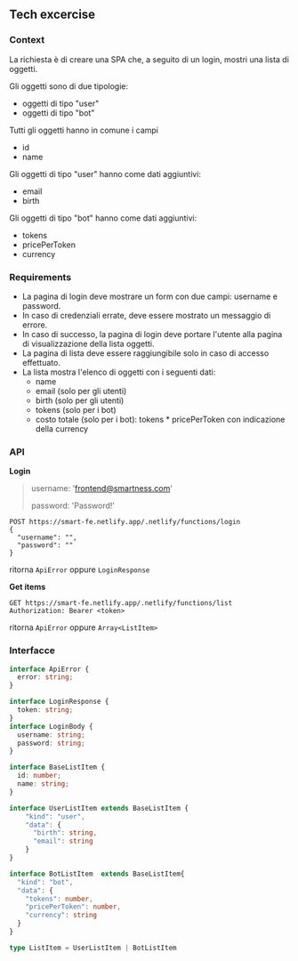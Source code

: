 ## Tech excercise

### Context
La richiesta è di creare una SPA che, a seguito di un login, mostri una lista di oggetti.

Gli oggetti sono di due tipologie:
- oggetti di tipo "user"
- oggetti di tipo "bot"

Tutti gli oggetti hanno in comune i campi
 - id
 - name

Gli oggetti di tipo "user" hanno come dati aggiuntivi:
- email
- birth

Gli oggetti di tipo "bot" hanno come dati aggiuntivi:
- tokens
- pricePerToken
- currency


### Requirements
- La pagina di login deve mostrare un form con due campi: username e password.
- In caso di credenziali errate, deve essere mostrato un messaggio di errore.
- In caso di successo, la pagina di login deve portare l'utente alla pagina di visualizzazione della lista oggetti.
- La pagina di lista deve essere raggiungibile solo in caso di accesso effettuato.
- La lista mostra l'elenco di oggetti con i seguenti dati:
  - name
  - email (solo per gli utenti)
  - birth (solo per gli utenti)
  - tokens (solo per i bot)
  - costo totale (solo per i bot): tokens * pricePerToken con indicazione della currency

### API

**Login**
> username: 'frontend@smartness.com'
>
> password: 'Password!'
```
POST https://smart-fe.netlify.app/.netlify/functions/login
{
  "username": "",
  "password": ""
}
```

ritorna `ApiError` oppure `LoginResponse`


**Get items**

```
GET https://smart-fe.netlify.app/.netlify/functions/list
Authorization: Bearer <token>
```

ritorna `ApiError` oppure `Array<ListItem>`

### Interfacce

```ts
interface ApiError {
  error: string;
}
```

```ts
interface LoginResponse {
  token: string;
}
interface LoginBody {
  username: string;
  password: string;
}
```

```ts
interface BaseListItem {
  id: number;
  name: string;
}

interface UserListItem extends BaseListItem {
    "kind": "user",
    "data": {
      "birth": string,
      "email": string
    }
}

interface BotListItem  extends BaseListItem{
  "kind": "bot",
  "data": {
    "tokens": number,
    "pricePerToken": number,
    "currency": string
  }
}

type ListItem = UserListItem | BotListItem

```
